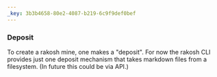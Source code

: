 ```yaml
---
_key: 3b3b4658-80e2-4087-b219-6c9f9def0bef
---
```


### Deposit

To create a rakosh mine, one makes a "deposit". For now the rakosh CLI provides just one deposit mechanism that takes markdown files from a filesystem. (In future this could be via API.)

